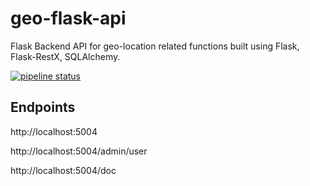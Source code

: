 # geo-flask-api

Flask Backend API for geo-location related functions built using Flask, Flask-RestX, SQLAlchemy.

[![pipeline status](https://gitlab.com/yds05238/geo-flask-api/badges/master/pipeline.svg)](https://gitlab.com/yds05238/geo-flask-api/commits/master)

## Endpoints

http://localhost:5004

http://localhost:5004/admin/user

http://localhost:5004/doc
